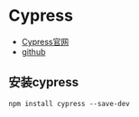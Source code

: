 # Cypress

* [Cypress官网](https://www.cypress.io/)
* [github](https://github.com/cypress-io/cypress)

## 安装cypress

```shell
npm install cypress --save-dev
```
